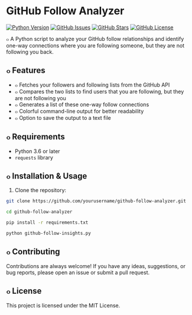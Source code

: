 # GitHub Follow Analyzer 

[![Python Version](https://img.shields.io/badge/python-3.6%20%7C%203.7%20%7C%203.8-blue)](https://www.python.org/downloads/)
[![GitHub Issues](https://img.shields.io/github/issues/yourusername/github-follow-analyzer)](https://github.com/yourusername/github-follow-analyzer/issues)
[![GitHub Stars](https://img.shields.io/github/stars/yourusername/github-follow-analyzer)](https://github.com/yourusername/github-follow-analyzer/stargazers)
[![GitHub License](https://img.shields.io/github/license/yourusername/github-follow-analyzer)](https://github.com/yourusername/github-follow-analyzer/blob/master/LICENSE)

๐ A Python script to analyze your GitHub follow relationships and identify one-way connections where you are following someone, but they are not following you back.

## ๐ Features

- ๐ Fetches your followers and following lists from the GitHub API
- ๐ Compares the two lists to find users that you are following, but they are not following you
- ๐ Generates a list of these one-way follow connections
- ๐ Colorful command-line output for better readability
- ๐ Option to save the output to a text file

## ๐ Requirements

- Python 3.6 or later
- `requests` library

## ๐ Installation & Usage

1. Clone the repository:

```bash
git clone https://github.com/yourusername/github-follow-analyzer.git

cd github-follow-analyzer

pip install -r requirements.txt

python github-follow-insights.py
```

## ๐ Contributing
Contributions are always welcome! If you have any ideas, suggestions, or bug reports, please open an issue or submit a pull request.

## ๐ License
This project is licensed under the MIT License.
